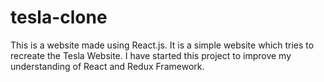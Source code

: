 # tesla-clone
This is a website made using React.js. It is a simple website which tries to recreate the Tesla Website. I have started this project to improve my understanding of React and Redux Framework.
